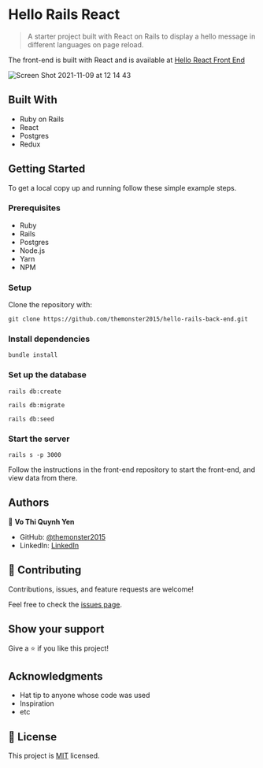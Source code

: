 # Hello Rails React

> A starter project built with React on Rails to display a hello message in different languages on page reload.

The front-end is built with React and is available at [Hello React Front End](https://github.com/themonster2015/hello-react-front-end.git)

![Screen Shot 2021-11-09 at 12 14 43](https://user-images.githubusercontent.com/10905837/141005216-1144a78b-0a24-439e-b3b6-59f9493812f8.png)

## Built With

- Ruby on Rails
- React
- Postgres
- Redux


## Getting Started


To get a local copy up and running follow these simple example steps.

### Prerequisites
- Ruby
- Rails
- Postgres
- Node.js
- Yarn
- NPM

### Setup
Clone the repository with:

```git clone https://github.com/themonster2015/hello-rails-back-end.git```


### Install dependencies

```bundle install```

### Set up the database

```rails db:create```

```rails db:migrate```

```rails db:seed```


### Start the server

```rails s -p 3000```

Follow the instructions in the front-end repository to start the front-end, and view data from there.


## Authors

👤 **Vo Thi Quynh Yen**

- GitHub: [@themonster2015](https://github.com/themonster2015)
- LinkedIn: [LinkedIn](https://www.linkedin.com/in/jen-vo-89bbb74b/)


## 🤝 Contributing

Contributions, issues, and feature requests are welcome!

Feel free to check the [issues page](../../issues/).

## Show your support

Give a ⭐️ if you like this project!

## Acknowledgments

- Hat tip to anyone whose code was used
- Inspiration
- etc

## 📝 License

This project is [MIT](./MIT.md) licensed.
